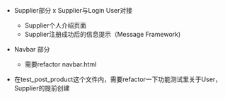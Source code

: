 - Supplier部分
    x Supplier与Login User对接
    - Supplier个人介绍页面
    - Supplier注册成功后的信息提示（Message Framework)

- Navbar 部分
    - 需要refactor navbar.html


- 在test_post_product这个文件内，需要refactor一下功能测试里关于User，Supplier的提前创建

